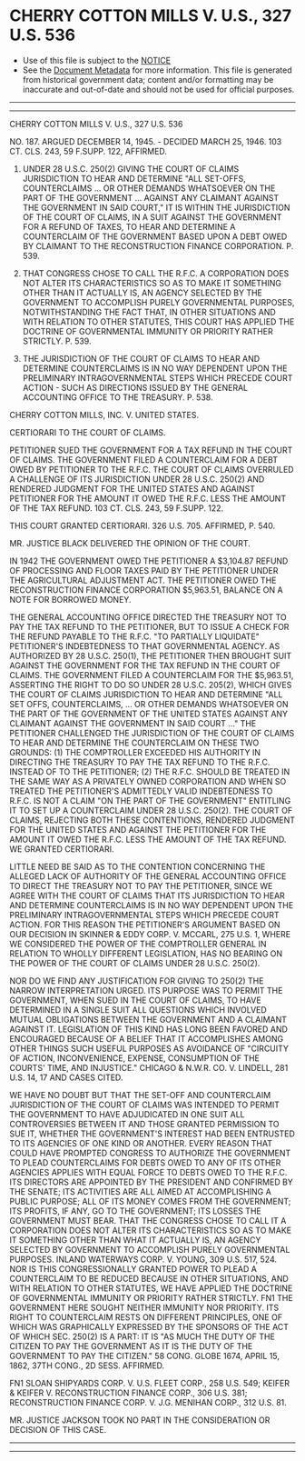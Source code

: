 ---
---

# CHERRY COTTON MILLS V. U.S., 327 U.S. 536

* Use of this file is subject to the [NOTICE](https://github.com/publicdocs/notice/blob/master/NOTICE)
* See the [Document Metadata](../../../) for more information.
  This file is generated from historical government data; content and/or formatting may be inaccurate and out-of-date and should not be used for official purposes.

----------
----------

CHERRY COTTON MILLS V. U.S., 327 U.S. 536

NO. 187.  ARGUED DECEMBER 14, 1945.  - DECIDED MARCH 25, 1946.  103 CT. CLS. 243, 59 F.SUPP.  122, AFFIRMED.

1.  UNDER 28 U.S.C. 250(2) GIVING THE COURT OF CLAIMS JURISDICTION TO HEAR AND DETERMINE "ALL SET-OFFS, COUNTERCLAIMS  ... OR OTHER DEMANDS WHATSOEVER ON THE PART OF THE GOVERNMENT  ... AGAINST ANY CLAIMANT AGAINST THE GOVERNMENT IN SAID COURT," IT IS WITHIN THE JURISDICTION OF THE COURT OF CLAIMS, IN A SUIT AGAINST THE GOVERNMENT FOR A REFUND OF TAXES, TO HEAR AND DETERMINE A COUNTERCLAIM OF THE GOVERNMENT BASED UPON A DEBT OWED BY CLAIMANT TO THE RECONSTRUCTION FINANCE CORPORATION.  P. 539.

2.  THAT CONGRESS CHOSE TO CALL THE R.F.C. A CORPORATION DOES NOT ALTER ITS CHARACTERISTICS SO AS TO MAKE IT SOMETHING OTHER THAN IT ACTUALLY IS, AN AGENCY SELECTED BY THE GOVERNMENT TO ACCOMPLISH PURELY GOVERNMENTAL PURPOSES, NOTWITHSTANDING THE FACT THAT, IN OTHER SITUATIONS AND WITH RELATION TO OTHER STATUTES, THIS COURT HAS APPLIED THE DOCTRINE OF GOVERNMENTAL IMMUNITY OR PRIORITY RATHER STRICTLY.  P. 539.

3.  THE JURISDICTION OF THE COURT OF CLAIMS TO HEAR AND DETERMINE COUNTERCLAIMS IS IN NO WAY DEPENDENT UPON THE PRELIMINARY INTRAGOVERNMENTAL STEPS WHICH PRECEDE COURT ACTION - SUCH AS DIRECTIONS ISSUED BY THE GENERAL ACCOUNTING OFFICE TO THE TREASURY.  P. 538.

CHERRY COTTON MILLS, INC. V. UNITED STATES.

CERTIORARI TO THE COURT OF CLAIMS.

PETITIONER SUED THE GOVERNMENT FOR A TAX REFUND IN THE COURT OF CLAIMS.  THE GOVERNMENT FILED A COUNTERCLAIM FOR A DEBT OWED BY PETITIONER TO THE R.F.C.  THE COURT OF CLAIMS OVERRULED A CHALLENGE OF ITS JURISDICTION UNDER 28 U.S.C. 250(2) AND RENDERED JUDGMENT FOR THE UNITED STATES AND AGAINST PETITIONER FOR THE AMOUNT IT OWED THE R.F.C. LESS THE AMOUNT OF THE TAX REFUND.  103 CT. CLS. 243, 59 F.SUPP.  122.

THIS COURT GRANTED CERTIORARI.  326 U.S. 705.  AFFIRMED, P. 540.

MR. JUSTICE BLACK DELIVERED THE OPINION OF THE COURT.

IN 1942 THE GOVERNMENT OWED THE PETITIONER A $3,104.87 REFUND OF PROCESSING AND FLOOR TAXES PAID BY THE PETITIONER UNDER THE AGRICULTURAL ADJUSTMENT ACT.  THE PETITIONER OWED THE RECONSTRUCTION FINANCE CORPORATION $5,963.51, BALANCE ON A NOTE FOR BORROWED MONEY.

THE GENERAL ACCOUNTING OFFICE DIRECTED THE TREASURY NOT TO PAY THE TAX REFUND TO THE PETITIONER, BUT TO ISSUE A CHECK FOR THE REFUND PAYABLE TO THE R.F.C. "TO PARTIALLY LIQUIDATE" PETITIONER'S INDEBTEDNESS TO THAT GOVERNMENTAL AGENCY.  AS AUTHORIZED BY 28 U.S.C. 250(1), THE PETITIONER THEN BROUGHT SUIT AGAINST THE GOVERNMENT FOR THE TAX REFUND IN THE COURT OF CLAIMS.  THE GOVERNMENT FILED A COUNTERCLAIM FOR THE $5,963.51, ASSERTING THE RIGHT TO DO SO UNDER 28 U.S.C. 205(2), WHICH GIVES THE COURT OF CLAIMS JURISDICTION TO HEAR AND DETERMINE "ALL SET OFFS, COUNTERCLAIMS,  ...  OR OTHER DEMANDS WHATSOEVER ON THE PART OF THE GOVERNMENT OF THE UNITED STATES AGAINST ANY CLAIMANT AGAINST THE GOVERNMENT IN SAID COURT  ..."  THE PETITIONER CHALLENGED THE JURISDICTION OF THE COURT OF CLAIMS TO HEAR AND DETERMINE THE COUNTERCLAIM ON THESE TWO GROUNDS:  (1) THE COMPTROLLER EXCEEDED HIS AUTHORITY IN DIRECTING THE TREASURY TO PAY THE TAX REFUND TO THE R.F.C. INSTEAD OF TO THE PETITIONER; (2) THE R.F.C. SHOULD BE TREATED IN THE SAME WAY AS A PRIVATELY OWNED CORPORATION AND WHEN SO TREATED THE PETITIONER'S ADMITTEDLY VALID INDEBTEDNESS TO R.F.C. IS NOT A CLAIM "ON THE PART OF THE GOVERNMENT" ENTITLING IT TO SET UP A COUNTERCLAIM UNDER 28 U.S.C. 250(2).  THE COURT OF CLAIMS, REJECTING BOTH THESE CONTENTIONS, RENDERED JUDGMENT FOR THE UNITED STATES AND AGAINST THE PETITIONER FOR THE AMOUNT IT OWED THE R.F.C. LESS THE AMOUNT OF THE TAX REFUND.  WE GRANTED CERTIORARI.

LITTLE NEED BE SAID AS TO THE CONTENTION CONCERNING THE ALLEGED LACK OF AUTHORITY OF THE GENERAL ACCOUNTING OFFICE TO DIRECT THE TREASURY NOT TO PAY THE PETITIONER, SINCE WE AGREE WITH THE COURT OF CLAIMS THAT ITS JURISDICTION TO HEAR AND DETERMINE COUNTERCLAIMS IS IN NO WAY DEPENDENT UPON THE PRELIMINARY INTRAGOVERNMENTAL STEPS WHICH PRECEDE COURT ACTION.  FOR THIS REASON THE PETITIONER'S ARGUMENT BASED ON OUR DECISION IN SKINNER & EDDY CORP. V. MCCARL, 275 U.S. 1, WHERE WE CONSIDERED THE POWER OF THE COMPTROLLER GENERAL IN RELATION TO WHOLLY DIFFERENT LEGISLATION, HAS NO BEARING ON THE POWER OF THE COURT OF CLAIMS UNDER 28 U.S.C. 250(2).

NOR DO WE FIND ANY JUSTIFICATION FOR GIVING TO 250(2) THE NARROW INTERPRETATION URGED.  ITS PURPOSE WAS TO PERMIT THE GOVERNMENT, WHEN SUED IN THE COURT OF CLAIMS, TO HAVE DETERMINED IN A SINGLE SUIT ALL QUESTIONS WHICH INVOLVED MUTUAL OBLIGATIONS BETWEEN THE GOVERNMENT AND A CLAIMANT AGAINST IT.  LEGISLATION OF THIS KIND HAS LONG BEEN FAVORED AND ENCOURAGED BECAUSE OF A BELIEF THAT IT ACCOMPLISHES AMONG OTHER THINGS SUCH USEFUL PURPOSES AS AVOIDANCE OF "CIRCUITY OF ACTION, INCONVENIENCE, EXPENSE, CONSUMPTION OF THE COURTS' TIME, AND INJUSTICE."  CHICAGO & N.W.R. CO. V. LINDELL, 281 U.S. 14, 17 AND CASES CITED.

WE HAVE NO DOUBT BUT THAT THE SET-OFF AND COUNTERCLAIM JURISDICTION OF THE COURT OF CLAIMS WAS INTENDED TO PERMIT THE GOVERNMENT TO HAVE ADJUDICATED IN ONE SUIT ALL CONTROVERSIES BETWEEN IT AND THOSE GRANTED PERMISSION TO SUE IT, WHETHER THE GOVERNMENT'S INTEREST HAD BEEN ENTRUSTED TO ITS AGENCIES OF ONE KIND OR ANOTHER.  EVERY REASON THAT COULD HAVE PROMPTED CONGRESS TO AUTHORIZE THE GOVERNMENT TO PLEAD COUNTERCLAIMS FOR DEBTS OWED TO ANY OF ITS OTHER AGENCIES APPLIES WITH EQUAL FORCE TO DEBTS OWED TO THE R.F.C.  ITS DIRECTORS ARE APPOINTED BY THE PRESIDENT AND CONFIRMED BY THE SENATE; ITS ACTIVITIES ARE ALL AIMED AT ACCOMPLISHING A PUBLIC PURPOSE; ALL OF ITS MONEY COMES FROM THE GOVERNMENT; ITS PROFITS, IF ANY, GO TO THE GOVERNMENT; ITS LOSSES THE GOVERNMENT MUST BEAR.  THAT THE CONGRESS CHOSE TO CALL IT A CORPORATION DOES NOT ALTER ITS CHARACTERISTICS SO AS TO MAKE IT SOMETHING OTHER THAN WHAT IT ACTUALLY IS, AN AGENCY SELECTED BY GOVERNMENT TO ACCOMPLISH PURELY GOVERNMENTAL PURPOSES.  INLAND WATERWAYS CORP. V. YOUNG, 309 U.S. 517, 524.  NOR IS THIS CONGRESSIONALLY GRANTED POWER TO PLEAD A COUNTERCLAIM TO BE REDUCED BECAUSE IN OTHER SITUATIONS, AND WITH RELATION TO OTHER STATUTES, WE HAVE APPLIED THE DOCTRINE OF GOVERNMENTAL IMMUNITY OR PRIORITY RATHER STRICTLY.  FN1  THE GOVERNMENT HERE SOUGHT NEITHER IMMUNITY NOR PRIORITY.  ITS RIGHT TO COUNTERCLAIM RESTS ON DIFFERENT PRINCIPLES, ONE OF WHICH WAS GRAPHICALLY EXPRESSED BY THE SPONSORS OF THE ACT OF WHICH SEC. 250(2) IS A PART:  IT IS "AS MUCH THE DUTY OF THE CITIZEN TO PAY THE GOVERNMENT AS IT IS THE DUTY OF THE GOVERNMENT TO PAY THE CITIZEN."  58 CONG. GLOBE 1674, APRIL 15, 1862, 37TH CONG., 2D SESS.  AFFIRMED.

FN1  SLOAN SHIPYARDS CORP. V. U.S. FLEET CORP., 258 U.S. 549; KEIFER & KEIFER V. RECONSTRUCTION FINANCE CORP., 306 U.S. 381; RECONSTRUCTION FINANCE CORP. V. J.G. MENIHAN CORP., 312 U.S. 81.

MR. JUSTICE JACKSON TOOK NO PART IN THE CONSIDERATION OR DECISION OF THIS CASE.


----------
----------

